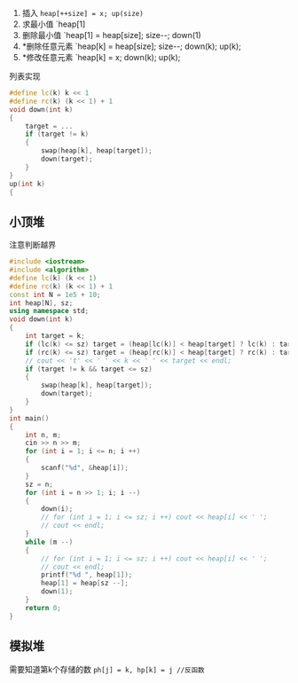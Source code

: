 1. 插入 `heap[++size] = x; up(size)`
2. 求最小值 `heap[1]
3. 删除最小值 `heap[1] = heap[size]; size--; down(1)
4. \*删除任意元素 `heap[k] = heap[size]; size--; down(k); up(k);
5. \*修改任意元素 `heap[k] = x; down(k); up(k);

列表实现
```c++
#define lc(k) k << 1
#define rc(k) (k << 1) + 1
void down(int k)
{
    target = ...
    if (target != k)
    {
        swap(heap[k], heap[target]);
        down(target);
    }
}
up(int k)
{

```
## 小顶堆
注意判断越界
```c++
#include <iostream>
#include <algorithm>
#define lc(k) (k << 1)
#define rc(k) (k << 1) + 1
const int N = 1e5 + 10;
int heap[N], sz;
using namespace std;
void down(int k)
{
    int target = k;
    if (lc(k) <= sz) target = (heap[lc(k)] < heap[target] ? lc(k) : target);
    if (rc(k) <= sz) target = (heap[rc(k)] < heap[target] ? rc(k) : target);
    // cout << 't' << ' ' << k << ' ' << target << endl;
    if (target != k && target <= sz)
    {
        swap(heap[k], heap[target]);
        down(target);
    }
}
int main()
{
    int n, m;
    cin >> n >> m;
    for (int i = 1; i <= n; i ++)
    {
        scanf("%d", &heap[i]);
    }
    sz = n;
    for (int i = n >> 1; i; i --)
    {
        down(i);
        // for (int i = 1; i <= sz; i ++) cout << heap[i] << ' ';
        // cout << endl;
    }
    while (m --)
    {
        // for (int i = 1; i <= sz; i ++) cout << heap[i] << ' ';
        // cout << endl;
        printf("%d ", heap[1]);
        heap[1] = heap[sz --];
        down(1);
    }
    return 0;
}
```
## 模拟堆
需要知道第k个存储的数
`ph[j] = k, hp[k] = j //反函数`
